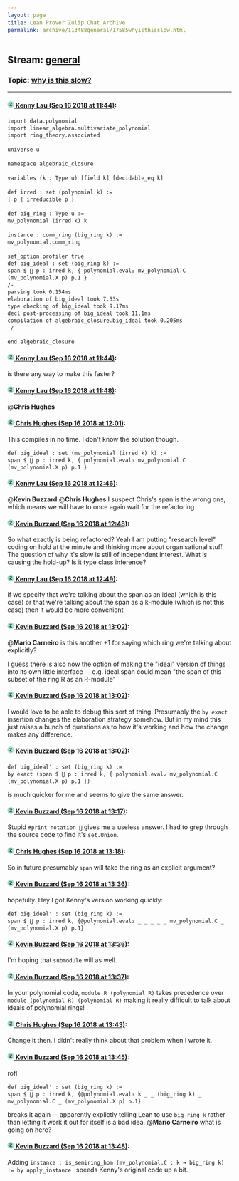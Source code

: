 ```yaml
---
layout: page
title: Lean Prover Zulip Chat Archive 
permalink: archive/113488general/17585whyisthisslow.html
---
```


## Stream: [general](index.html)
### Topic: [why is this slow?](17585whyisthisslow.html)

---

#### [![Click to go to Zulip](../../assets/img/zulip2.png) Kenny Lau (Sep 16 2018 at 11:44)](https://leanprover.zulipchat.com/#narrow/stream/113488-general/topic/why%20is%20this%20slow%3F/near/134047650):
```lean
import data.polynomial
import linear_algebra.multivariate_polynomial
import ring_theory.associated

universe u

namespace algebraic_closure

variables (k : Type u) [field k] [decidable_eq k]

def irred : set (polynomial k) :=
{ p | irreducible p }

def big_ring : Type u :=
mv_polynomial (irred k) k

instance : comm_ring (big_ring k) :=
mv_polynomial.comm_ring

set_option profiler true
def big_ideal : set (big_ring k) :=
span $ ⋃ p : irred k, { polynomial.eval₂ mv_polynomial.C (mv_polynomial.X p) p.1 }
/-
parsing took 0.154ms
elaboration of big_ideal took 7.53s
type checking of big_ideal took 9.17ms
decl post-processing of big_ideal took 11.1ms
compilation of algebraic_closure.big_ideal took 0.205ms
-/

end algebraic_closure
```

#### [![Click to go to Zulip](../../assets/img/zulip2.png) Kenny Lau (Sep 16 2018 at 11:44)](https://leanprover.zulipchat.com/#narrow/stream/113488-general/topic/why%20is%20this%20slow%3F/near/134047652):
is there any way to make this faster?

#### [![Click to go to Zulip](../../assets/img/zulip2.png) Kenny Lau (Sep 16 2018 at 11:48)](https://leanprover.zulipchat.com/#narrow/stream/113488-general/topic/why%20is%20this%20slow%3F/near/134047761):
@**Chris Hughes**

#### [![Click to go to Zulip](../../assets/img/zulip2.png) Chris Hughes (Sep 16 2018 at 12:01)](https://leanprover.zulipchat.com/#narrow/stream/113488-general/topic/why%20is%20this%20slow%3F/near/134048125):
This compiles in no time. I don't know the solution though.
```lean
def big_ideal : set (mv_polynomial (irred k) k) :=
span $ ⋃ p : irred k, { polynomial.eval₂ mv_polynomial.C (mv_polynomial.X p) p.1 }
```

#### [![Click to go to Zulip](../../assets/img/zulip2.png) Kenny Lau (Sep 16 2018 at 12:46)](https://leanprover.zulipchat.com/#narrow/stream/113488-general/topic/why%20is%20this%20slow%3F/near/134049306):
@**Kevin Buzzard** @**Chris Hughes** I suspect Chris's span is the wrong one, which means we will have to once again wait for the refactoring

#### [![Click to go to Zulip](../../assets/img/zulip2.png) Kevin Buzzard (Sep 16 2018 at 12:48)](https://leanprover.zulipchat.com/#narrow/stream/113488-general/topic/why%20is%20this%20slow%3F/near/134049357):
So what exactly is being refactored? Yeah I am putting "research level" coding on hold at the minute and thinking more about organisational stuff. The question of why it's slow is still of independent interest. What is causing the hold-up? Is it type class inference?

#### [![Click to go to Zulip](../../assets/img/zulip2.png) Kenny Lau (Sep 16 2018 at 12:49)](https://leanprover.zulipchat.com/#narrow/stream/113488-general/topic/why%20is%20this%20slow%3F/near/134049370):
if we specify that we're talking about the span as an ideal (which is this case) or that we're talking about the span as a k-module (which is not this case) then it would be more convenient

#### [![Click to go to Zulip](../../assets/img/zulip2.png) Kevin Buzzard (Sep 16 2018 at 13:02)](https://leanprover.zulipchat.com/#narrow/stream/113488-general/topic/why%20is%20this%20slow%3F/near/134049729):
@**Mario Carneiro** is this another +1 for saying which ring we're talking about explicitly? 

I guess there is also now the option of making the "ideal" version of things into its own little interface -- e.g. ideal.span could mean "the span of this subset of the ring R as an R-module"

#### [![Click to go to Zulip](../../assets/img/zulip2.png) Kevin Buzzard (Sep 16 2018 at 13:02)](https://leanprover.zulipchat.com/#narrow/stream/113488-general/topic/why%20is%20this%20slow%3F/near/134049730):
I would love to be able to debug this sort of thing. Presumably the `by exact` insertion changes the elaboration strategy somehow. But in my mind this just raises a bunch of questions as to how it's working and how the change makes any difference.

#### [![Click to go to Zulip](../../assets/img/zulip2.png) Kevin Buzzard (Sep 16 2018 at 13:02)](https://leanprover.zulipchat.com/#narrow/stream/113488-general/topic/why%20is%20this%20slow%3F/near/134049731):
```lean
def big_ideal' : set (big_ring k) :=
by exact (span $ ⋃ p : irred k, { polynomial.eval₂ mv_polynomial.C (mv_polynomial.X p) p.1 })

```

is much quicker for me and seems to give the same answer.

#### [![Click to go to Zulip](../../assets/img/zulip2.png) Kevin Buzzard (Sep 16 2018 at 13:17)](https://leanprover.zulipchat.com/#narrow/stream/113488-general/topic/why%20is%20this%20slow%3F/near/134050085):
Stupid `#print notation ⋃` gives me a useless answer. I had to grep through the source code to find it's `set.Union`.

#### [![Click to go to Zulip](../../assets/img/zulip2.png) Chris Hughes (Sep 16 2018 at 13:18)](https://leanprover.zulipchat.com/#narrow/stream/113488-general/topic/why%20is%20this%20slow%3F/near/134050127):
So in future presumably `span` will take the ring as an explicit argument?

#### [![Click to go to Zulip](../../assets/img/zulip2.png) Kevin Buzzard (Sep 16 2018 at 13:36)](https://leanprover.zulipchat.com/#narrow/stream/113488-general/topic/why%20is%20this%20slow%3F/near/134050575):
hopefully. Hey I got Kenny's version working quickly:

```lean
def big_ideal' : set (big_ring k) :=
span $ ⋃ p : irred k, {@polynomial.eval₂ _ _ _ _ _ mv_polynomial.C _ (mv_polynomial.X p) p.1}
```

#### [![Click to go to Zulip](../../assets/img/zulip2.png) Kevin Buzzard (Sep 16 2018 at 13:36)](https://leanprover.zulipchat.com/#narrow/stream/113488-general/topic/why%20is%20this%20slow%3F/near/134050576):
I'm hoping that `submodule` will as well.

#### [![Click to go to Zulip](../../assets/img/zulip2.png) Kevin Buzzard (Sep 16 2018 at 13:37)](https://leanprover.zulipchat.com/#narrow/stream/113488-general/topic/why%20is%20this%20slow%3F/near/134050582):
In your polynomial code, `module R (polynomial R)` takes precedence over `module (polynomial R) (polynomial R)` making it really difficult to talk about ideals of polynomial rings!

#### [![Click to go to Zulip](../../assets/img/zulip2.png) Chris Hughes (Sep 16 2018 at 13:43)](https://leanprover.zulipchat.com/#narrow/stream/113488-general/topic/why%20is%20this%20slow%3F/near/134050723):
Change it then. I didn't really think about that problem when I wrote it.

#### [![Click to go to Zulip](../../assets/img/zulip2.png) Kevin Buzzard (Sep 16 2018 at 13:45)](https://leanprover.zulipchat.com/#narrow/stream/113488-general/topic/why%20is%20this%20slow%3F/near/134050770):
rofl
```lean
def big_ideal' : set (big_ring k) :=
span $ ⋃ p : irred k, {@polynomial.eval₂ k _ _ (big_ring k) _ mv_polynomial.C _ (mv_polynomial.X p) p.1}

```
breaks it again -- apparently explictly telling Lean to use `big_ring k` rather than letting it work it out for itself is a bad idea. @**Mario Carneiro** what is going on here?

#### [![Click to go to Zulip](../../assets/img/zulip2.png) Kevin Buzzard (Sep 16 2018 at 13:48)](https://leanprover.zulipchat.com/#narrow/stream/113488-general/topic/why%20is%20this%20slow%3F/near/134050855):
Adding `instance : is_semiring_hom (mv_polynomial.C : k → big_ring k) := by apply_instance ` speeds Kenny's original code up a bit.

